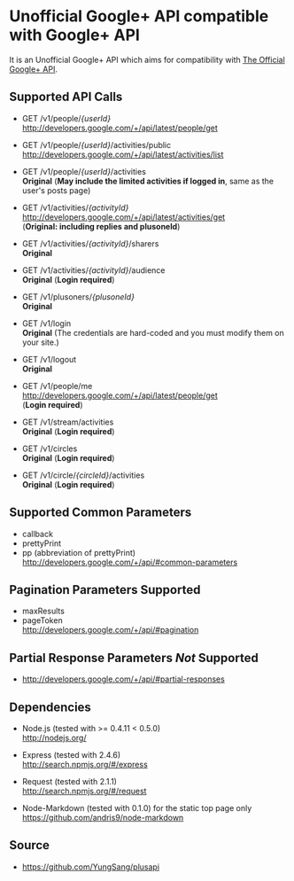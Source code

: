 # Unofficial Google+ API compatible with Google+ API

It is an Unofficial Google+ API which aims for compatibility with [The Official Google+ API](http://developers.google.com/+/api/).

## Supported API Calls

*	GET /v1/people/*{userId}*  
	<http://developers.google.com/+/api/latest/people/get>

*	GET /v1/people/*{userId}*/activities/public  
	<http://developers.google.com/+/api/latest/activities/list>

*	GET /v1/people/*{userId}*/activities  
	**Original** (**May include the limited activities if logged in**, same as the user's posts page)

*	GET /v1/activities/*{activityId}*  
	<http://developers.google.com/+/api/latest/activities/get>  
	(**Original: including replies and plusoneId**)

*	GET /v1/activities/*{activityId}*/sharers  
	**Original**

*	GET /v1/activities/*{activityId}*/audience  
	**Original** (**Login required**)

*	GET /v1/plusoners/*{plusoneId}*  
	**Original**

* GET /v1/login  
	**Original** (The credentials are hard-coded and you must modify them on your site.)

* GET /v1/logout  
	**Original**

* GET /v1/people/me  
	<http://developers.google.com/+/api/latest/people/get>  
	(**Login required**)

* GET /v1/stream/activities  
	**Original** (**Login required**)

* GET /v1/circles  
	**Original** (**Login required**)

* GET /v1/circle/*{circleId}*/activities  
	**Original** (**Login required**)

## Supported Common Parameters

* callback
* prettyPrint
* pp (abbreviation of prettyPrint)  
	<http://developers.google.com/+/api/#common-parameters>

## Pagination Parameters Supported

* maxResults
* pageToken  
	<http://developers.google.com/+/api/#pagination>

## Partial Response Parameters *Not* Supported

* <http://developers.google.com/+/api/#partial-responses>

## Dependencies

* Node.js (tested with >= 0.4.11 < 0.5.0)  
	<http://nodejs.org/>

* Express (tested with 2.4.6)  
	<http://search.npmjs.org/#/express>

* Request (tested with 2.1.1)  
	<http://search.npmjs.org/#/request>

* Node-Markdown (tested with 0.1.0) for the static top page only  
	<https://github.com/andris9/node-markdown>

## Source

* <https://github.com/YungSang/plusapi>
